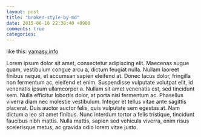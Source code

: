 ```yaml
---
layout: post
title: "broken-style-by-md"
date: 2015-06-16 22:38:40 +0900
comments: true
categories: 
---
```


like this: [yamasy.info](http://yamasy.info) <!-- こんな感じにmdリンクを貼るとスタイルが崩れる -->

Lorem ipsum dolor sit amet, consectetur adipiscing elit.
Maecenas augue quam, vestibulum congue arcu a, dictum feugiat nulla.
Nullam laoreet finibus neque, et accumsan sapien eleifend at.
Donec lacus dolor, fringilla non fermentum ac, eleifend et enim.
Suspendisse vulputate volutpat elit, id venenatis ipsum ullamcorper a.
Nullam sit amet venenatis est, sed tincidunt sem.
Nulla efficitur lobortis dolor, at porta nisl fermentum ac.
Phasellus viverra diam nec molestie vestibulum.
Integer et tellus vitae ante sagittis placerat.
Duis auctor auctor felis, quis vulputate sem egestas at.
Nam dictum a leo sit amet finibus.
Nunc interdum tortor a felis tristique, tincidunt faucibus nibh mattis.
Nulla mattis, sapien sed vehicula viverra, enim risus scelerisque metus, ac gravida odio lorem vitae justo.
